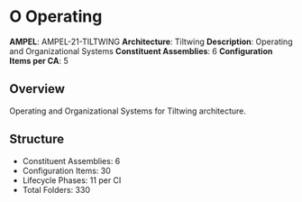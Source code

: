 # O Operating

**AMPEL**: AMPEL-21-TILTWING
**Architecture**: Tiltwing
**Description**: Operating and Organizational Systems
**Constituent Assemblies**: 6
**Configuration Items per CA**: 5

## Overview
Operating and Organizational Systems for Tiltwing architecture.

## Structure
- Constituent Assemblies: 6
- Configuration Items: 30
- Lifecycle Phases: 11 per CI
- Total Folders: 330
